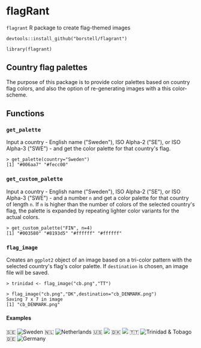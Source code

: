 # flagRant

`flagrant` R package to create flag-themed images

```
devtools::install_github("borstell/flagrant")

library(flagrant)
```

## Country flag palettes
The purpose of this package is to provide color palettes based on country flag colors, and also the option of re-generating images with a this color-scheme.

## Functions

### `get_palette`
Input a country - English name ("Sweden"), ISO Alpha-2 ("SE"), or ISO Alpha-3 ("SWE") - and get the color palette for that country's flag.

```
> get_palette(country="Sweden")
[1] "#006aa7" "#fecc00"
```

### `get_custom_palette`
Input a country - English name ("Sweden"), ISO Alpha-2 ("SE"), or ISO Alpha-3 ("SWE") - and a number `n` and get a color palette for that country of length `n`.
If `n` is higher than the number of colors of the selected country's flag, the palette is expanded by repeating lighter color variants for the actual colors. 

```
> get_custom_palette("FIN", n=4)
[1] "#003580" "#8193d5" "#ffffff" "#ffffff"
```

### `flag_image`
Creates an `ggplot2` object of an image based on a tri-color pattern with the selected country's flag's color palette. If `destination` is chosen, an image file will be saved.

```
> trinidad <- flag_image("cb.png","TT")
```

```
> flag_image("cb.png","DK",destination="cb_DENMARK.png")
Saving 7 x 7 in image
[1] "cb_DENMARK.png"
```

#### Examples
🇸🇪 ![Sweden](https://raw.githubusercontent.com/borstell/borstell.github.io/master/images/cb_SWEDEN.png)
🇳🇱 ![Netherlands](https://raw.githubusercontent.com/borstell/borstell.github.io/master/images/cb_NETHERLANDS.png)
🇺🇸 ![](https://raw.githubusercontent.com/borstell/borstell.github.io/master/images/cb_USA.png)
🇩🇰 ![](https://raw.githubusercontent.com/borstell/borstell.github.io/master/images/cb_DENMARK.png)
🇹🇹 ![Trinidad & Tobago](https://raw.githubusercontent.com/borstell/borstell.github.io/master/images/cb_TRINIDAD.png)
🇩🇪 ![Germany](https://raw.githubusercontent.com/borstell/borstell.github.io/master/images/cb_GERMANY.png)
